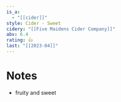```yaml
---
is_a:
  - "[[cider]]"
style: Cider - Sweet
cidery: "[[Five Maidens Cider Company]]"
abv: 6.4
rating: 👍
last: "[[2023-04]]"
---
```

# Notes
- fruity and sweet
